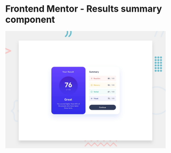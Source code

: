 # Frontend Mentor - Results summary component

![Design preview for the Results summary component coding challenge](./design/desktop-preview.jpg)

